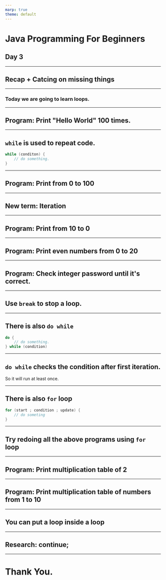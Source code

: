 ```yaml
---
marp: true
theme: default
---
```


# Java Programming For Beginners
## Day 3

--- 

## Recap + Catcing on missing things

---

### Today we are going to learn loops.

---

## Program: Print "Hello World" 100 times.

---

## `while` is used to repeat code.
```java
while (conditon) {
    // do something.
}
```

---

## Program: Print from 0 to 100

---

## New term: Iteration

---

## Program: Print from 10 to 0

---

## Program: Print even numbers from 0 to 20

---

## Program: Check integer password until it's correct.

---

## Use `break` to stop a loop.

---

## There is also `do while`
```java
do {
    // do something.
} while (condition)
```

---

## `do while` checks the condition after first iteration.
So it will run at least once.

---

## There is also `for` loop
```java
for (start ; condition ; update) {
    // do someting
}
```

---

## Try redoing all the above programs using `for` loop

---

## Program: Print multiplication table of 2

---

## Program: Print multiplication table of numbers from 1 to 10

---

## You can put a loop inside a loop

---

## Research: continue;

---

# Thank You.